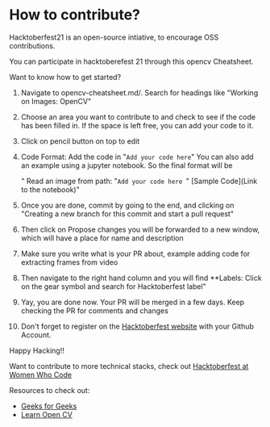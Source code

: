 # How to contribute?

Hacktoberfest21 is an open-source intiative, to encourage OSS contributions. 

You can participate in hacktoberefest 21 through this opencv Cheatsheet.

Want to know how to get started?

1. Navigate to opencv-cheatsheet.md/. Search for headings like "Working on Images: OpenCV"

2. Choose an area you want to contribute to and check to see if the code has been filled in. If the space is left free, you can add your code to it.

3. Click on pencil button on top to edit

4. Code Format: Add the code in "`Add your code here`" You can also add an example using a jupyter notebook. So the final format will be
  
    " Read an image from path: "`Add your code here `" [Sample Code](Link to the notebook)"
    
5. Once you are done, commit by going to the end, and clicking on "Creating a new branch for this commit and start a pull request"

6. Then click on Propose changes you will be forwarded to a new window, which will have a place for name and description

7. Make sure you write what is your PR about, example adding code for extracting frames from video

8. Then navigate to the right hand column and you will find **Labels: Click on the gear symbol and search for Hacktoberfest label"

9. Yay, you are done now. Your PR will be merged in a few days. Keep checking the PR for comments and changes

10. Don't forget to register on the [Hacktoberfest website](https://hacktoberfest.digitalocean.com/register) with your Github Account. 



Happy Hacking!! 

Want to contribute to more technical stacks, check out [Hacktoberfest at Women Who Code](womenwhocode.com/hacktoberfest)


Resources to check out:

- [Geeks for Geeks](https://www.geeksforgeeks.org/opencv-python-tutorial/)
- [Learn Open CV](https://learnopencv.com/)


 
